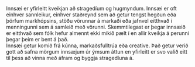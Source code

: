 Innsæi er yfirleitt kveikjan að stragedíum og hugmyndum. Innsæi er oft einhver sannleikur, einhver staðreynd sem að getur tengst hegðun eða þörfum markhópsins,  stöðu vörunnar á markaði eða jafnvel eitthvað í menningunni sem á samleið með vörunni. Skemmtilegast er þegar innsæið er eitthvað sem fólk hefur almennt ekki mikið pælt í en allir kveikja á perunni þegar þeim er bent á það.<br>
Innsæi getur komið frá kúnna, markaðsfulltrúa eða creative. Það getur verið gott að safna mörgum innsæjum úr ýmsum áttun en yfirleitt er svo valið eitt til þess að vinna með áfram og byggja stragedíuna á.